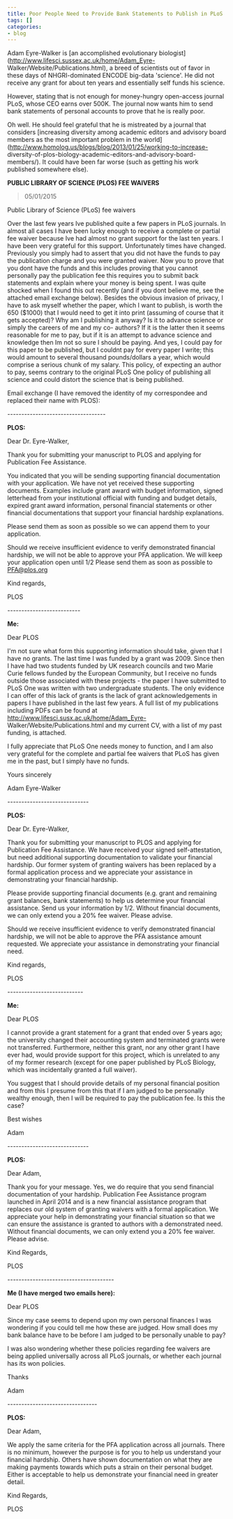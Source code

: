 ```yaml
---
title: Poor People Need to Provide Bank Statements to Publish in PLoS
tags: []
categories:
- blog
---
```

Adam Eyre-Walker is [an accomplished evolutionary
biologist](http://www.lifesci.sussex.ac.uk/home/Adam_Eyre-
Walker/Website/Publications.html), a breed of scientists out of favor in these
days of NHGRI-dominated ENCODE big-data 'science'. He did not receive any
grant for about ten years and essentially self funds his science.
<!--more-->

However, stating that is not enough for money-hungry open-access journal PLoS,
whose CEO earns over 500K. The journal now wants him to send bank statements
of personal accounts to prove that he is really poor.

Oh well. He should feel grateful that he is mistreated by a journal that
considers [increasing diversity among academic editors and advisory board
members as the most important problem in the
world](http://www.homolog.us/blogs/blog/2013/01/25/working-to-increase-
diversity-of-plos-biology-academic-editors-and-advisory-board-members/). It
could have been far worse (such as getting his work published somewhere else).

**PUBLIC LIBRARY OF SCIENCE (PLOS) FEE WAIVERS**

> 05/01/2015

Public Library of Science (PLoS) fee waivers

Over the last few years Ive published quite a few papers in PLoS journals. In
almost all cases I have been lucky enough to receive a complete or partial fee
waiver because Ive had almost no grant support for the last ten years. I have
been very grateful for this support. Unfortunately times have changed.
Previously you simply had to assert that you did not have the funds to pay the
publication charge and you were granted waiver. Now you to prove that you dont
have the funds and this includes proving that you cannot personally pay the
publication fee this requires you to submit back statements and explain where
your money is being spent. I was quite shocked when I found this out recently
(and if you dont believe me, see the attached email exchange below). Besides
the obvious invasion of privacy, I have to ask myself whether the paper, which
I want to publish, is worth the 650 ($1000) that I would need to get it into
print (assuming of course that it gets accepted)? Why am I publishing it
anyway? Is it to advance science or simply the careers of me and my co-
authors? If it is the latter then it seems reasonable for me to pay, but if it
is an attempt to advance science and knowledge then Im not so sure I should be
paying. And yes, I could pay for this paper to be published, but I couldnt pay
for every paper I write; this would amount to several thousand pounds/dollars
a year, which would comprise a serious chunk of my salary. This policy, of
expecting an author to pay, seems contrary to the original PLoS One policy of
publishing all science and could distort the science that is being published.

Email exchange (I have removed the identity of my correspondee and replaced
their name with PLOS):

\-----------------------------------

**PLOS:**

Dear Dr. Eyre-Walker,

Thank you for submitting your manuscript to PLOS and applying for Publication
Fee Assistance.

You indicated that you will be sending supporting financial documentation with
your application. We have not yet received these supporting documents.
Examples include grant award with budget information, signed letterhead from
your institutional official with funding and budget details, expired grant
award information, personal financial statements or other financial
documentations that support your financial hardship explanations.

Please send them as soon as possible so we can append them to your
application.

Should we receive insufficient evidence to verify demonstrated financial
hardship, we will not be able to approve your PFA application. We will keep
your application open until 1/2 Please send them as soon as possible to
PFA@plos.org

Kind regards,

PLOS

\--------------------------

**Me:**

Dear PLOS

I'm not sure what form this supporting information should take, given that I
have no grants. The last time I was funded by a grant was 2009. Since then I
have had two students funded by UK research councils and two Marie Curie
fellows funded by the European Community, but I receive no funds outside those
associated with these projects - the paper I have submitted to PLoS One was
written with two undergraduate students. The only evidence I can offer of this
lack of grants is the lack of grant acknowledgements in papers I have
published in the last few years. A full list of my publications including PDFs
can be found at http://www.lifesci.susx.ac.uk/home/Adam_Eyre-
Walker/Website/Publications.html and my current CV, with a list of my past
funding, is attached.

I fully appreciate that PLoS One needs money to function, and I am also very
grateful for the complete and partial fee waivers that PLoS has given me in
the past, but I simply have no funds.

Yours sincerely

Adam Eyre-Walker

\-----------------------------

**PLOS:**

Dear Dr. Eyre-Walker,

Thank you for submitting your manuscript to PLOS and applying for Publication
Fee Assistance. We have received your signed self-attestation, but need
additional supporting documentation to validate your financial hardship. Our
former system of granting waivers has been replaced by a formal application
process and we appreciate your assistance in demonstrating your financial
hardship.

Please provide supporting financial documents (e.g. grant and remaining grant
balances, bank statements) to help us determine your financial assistance.
Send us your information by 1/2. Without financial documents, we can only
extend you a 20% fee waiver. Please advise.

Should we receive insufficient evidence to verify demonstrated financial
hardship, we will not be able to approve the PFA assistance amount requested.
We appreciate your assistance in demonstrating your financial need.

Kind regards,

PLOS

\---------------------------

**Me:**

Dear PLOS

I cannot provide a grant statement for a grant that ended over 5 years ago;
the university changed their accounting system and terminated grants were not
transferred. Furthermore, neither this grant, nor any other grant I have ever
had, would provide support for this project, which is unrelated to any of my
former research (except for one paper published by PLoS Biology, which was
incidentally granted a full waiver).

You suggest that I should provide details of my personal financial position
and from this I presume from this that if I am judged to be personally wealthy
enough, then I will be required to pay the publication fee. Is this the case?

Best wishes

Adam

\-----------------------------

**PLOS:**

Dear Adam,

Thank you for your message. Yes, we do require that you send financial
documentation of your hardship. Publication Fee Assistance program launched in
April 2014 and is a new financial assistance program that replaces our old
system of granting waivers with a formal application. We appreciate your help
in demonstrating your financial situation so that we can ensure the assistance
is granted to authors with a demonstrated need. Without financial documents,
we can only extend you a 20% fee waiver. Please advise.

Kind Regards,

PLOS

\--------------------------------------

**Me (I have merged two emails here):**

Dear PLOS

Since my case seems to depend upon my own personal finances I was wondering if
you could tell me how these are judged. How small does my bank balance have to
be before I am judged to be personally unable to pay?

I was also wondering whether these policies regarding fee waivers are being
applied universally across all PLoS journals, or whether each journal has its
won policies.

Thanks

Adam

\--------------------------------

**PLOS:**

Dear Adam,

We apply the same criteria for the PFA application across all journals. There
is no minimum, however the purpose is for you to help us understand your
financial hardship. Others have shown documentation on what they are making
payments towards which puts a strain on their personal budget. Either is
acceptable to help us demonstrate your financial need in greater detail.

Kind Regards,

PLOS

